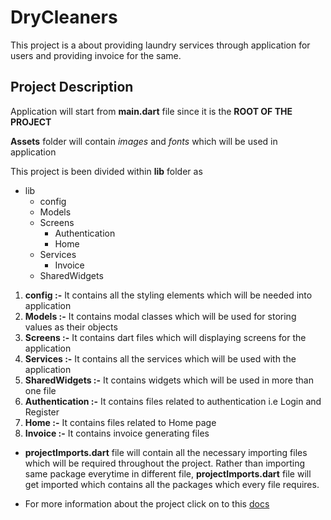# DryCleaners

This project is a about providing laundry services through application for users and providing invoice for the same. 

## Project Description

Application will start from **main.dart** file since it is the **ROOT OF THE PROJECT**

**Assets** folder will contain *images* and *fonts* which will be used in application

This project is been divided within **lib** folder as

- lib 
    - config
    - Models   
    - Screens   
        - Authentication
        - Home
    - Services
        - Invoice
    - SharedWidgets

1. **config :-** It contains all the styling elements which will be needed into application
2. **Models :-** It contains modal classes which will be used for storing values as their objects
3. **Screens :-** It contains dart files which will displaying screens for the application
4. **Services :-** It contains all the services which will be used with the application
5. **SharedWidgets :-** It contains widgets which will be used in more than one file
6. **Authentication :-** It contains files related to authentication i.e Login and Register
7. **Home :-** It contains files related to Home page
8. **Invoice :-** It contains invoice generating files

- **projectImports.dart** file will contain all the necessary importing files which will be required throughout the 
  project. Rather than importing same package everytime in different file, **projectImports.dart** file will get 
  imported which contains all the packages which every file requires.

- For more information about the project click on to this [docs](https://drive.google.com/file/d/1oifh9rzBAZNG_zpqc2DlFTfGmBrAOVdh/view?usp=sharing)


